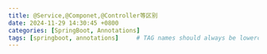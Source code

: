 ```yaml
---
title: @Service,@Componet,@Controller等区别
date: 2024-11-29 14:30:45 +0800
categories: [SpringBoot, Annotations]
tags: [springboot, annotations]     # TAG names should always be lowercase
---
```


